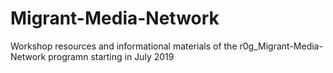 # Migrant-Media-Network
Workshop resources and informational materials of the r0g_Migrant-Media-Network programn starting in July 2019
